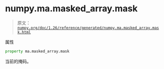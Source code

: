 # numpy.ma.masked_array.mask

> 原文：[`numpy.org/doc/1.26/reference/generated/numpy.ma.masked_array.mask.html`](https://numpy.org/doc/1.26/reference/generated/numpy.ma.masked_array.mask.html)

属性

```py
property ma.masked_array.mask
```

当前的掩码。
